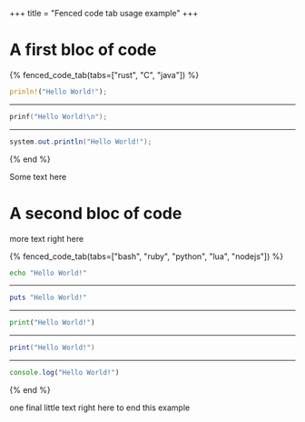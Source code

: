 +++
title = "Fenced code tab usage example"
+++

# A first bloc of code
{% fenced_code_tab(tabs=["rust", "C", "java"]) %}
```rust
prinln!("Hello World!");
```
---
```C
prinf("Hello World!\n");
```
---
```java
system.out.println("Hello World!");
```
{% end %}

Some text here

# A second bloc of code

more text right here

{% fenced_code_tab(tabs=["bash", "ruby", "python", "lua", "nodejs"]) %}
```bash
echo "Hello World!"
```
---
```ruby
puts "Hello World!"
```
---
```python
print("Hello World!")
```
---
```lua
print("Hello World!")
```
---
```js
console.log("Hello World!")
```
{% end %}

one final little text right here to end this example
